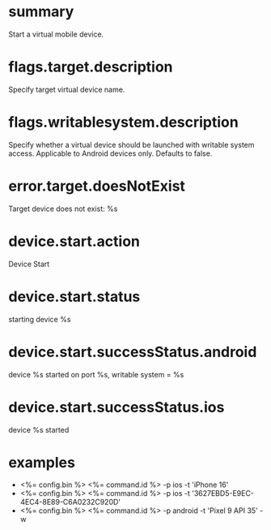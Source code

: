 # summary

Start a virtual mobile device.

# flags.target.description

Specify target virtual device name.

# flags.writablesystem.description

Specify whether a virtual device should be launched with writable system access. Applicable to Android devices only. Defaults to false.

# error.target.doesNotExist

Target device does not exist: %s

# device.start.action

Device Start

# device.start.status

starting device %s

# device.start.successStatus.android

device %s started on port %s, writable system = %s

# device.start.successStatus.ios

device %s started

# examples

- <%= config.bin %> <%= command.id %> -p ios -t 'iPhone 16'
- <%= config.bin %> <%= command.id %> -p ios -t '3627EBD5-E9EC-4EC4-8E89-C6A0232C920D'
- <%= config.bin %> <%= command.id %> -p android -t 'Pixel 9 API 35' -w
